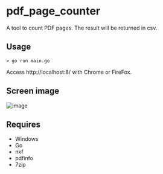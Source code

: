 # pdf_page_counter
A tool to count PDF pages. The result will be returned in csv.  

## Usage  
```
> go run main.go
```

Access http://localhost:8/ with Chrome or FireFox.

## Screen image  
![image](https://user-images.githubusercontent.com/10069642/76597727-7991c800-6544-11ea-983f-c9101cbdd35f.png)

## Requires  
- Windows
- Go
- nkf
- pdfinfo
- 7zip
